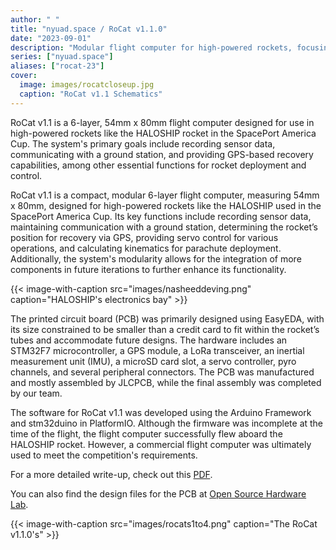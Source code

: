 ```yaml
---
author: " "
title: "nyuad.space / RoCat v1.1.0"
date: "2023-09-01"
description: "Modular flight computer for high-powered rockets, focusing on data logging, GPS recovery, and kinematic calculations"
series: ["nyuad.space"]
aliases: ["rocat-23"]
cover:
  image: images/rocatcloseup.jpg
  caption: "RoCat v1.1 Schematics"
---
```


RoCat v1.1 is a 6-layer, 54mm x 80mm flight computer designed for use in high-powered rockets like the HALOSHIP rocket in the SpacePort America Cup. The system's primary goals include recording sensor data, communicating with a ground station, and providing GPS-based recovery capabilities, among other essential functions for rocket deployment and control.

<!--more-->

RoCat v1.1 is a compact, modular 6-layer flight computer, measuring 54mm x 80mm, designed for high-powered rockets like the HALOSHIP used in the SpacePort America Cup. Its key functions include recording sensor data, maintaining communication with a ground station, determining the rocket’s position for recovery via GPS, providing servo control for various operations, and calculating kinematics for parachute deployment. Additionally, the system's modularity allows for the integration of more components in future iterations to further enhance its functionality.

{{< image-with-caption src="images/nasheeddeving.png" caption="HALOSHIP's electronics bay" >}}

The printed circuit board (PCB) was primarily designed using EasyEDA, with its size constrained to be smaller than a credit card to fit within the rocket’s tubes and accommodate future designs. The hardware includes an STM32F7 microcontroller, a GPS module, a LoRa transceiver, an inertial measurement unit (IMU), a microSD card slot, a servo controller, pyro channels, and several peripheral connectors. The PCB was manufactured and mostly assembled by JLCPCB, while the final assembly was completed by our team.

The software for RoCat v1.1 was developed using the Arduino Framework and stm32duino in PlatformIO. Although the firmware was incomplete at the time of the flight, the flight computer successfully flew aboard the HALOSHIP rocket. However, a commercial flight computer was ultimately used to meet the competition's requirements.

For a more detailed write-up, check out this [PDF](/RoCat_Portfolio.pdf).

You can also find the design files for the PCB at [Open Source Hardware Lab](https://oshwlab.com/aha9251/rocatboardone).


{{< image-with-caption src="images/rocats1to4.png" caption="The RoCat v1.1.0's" >}}
